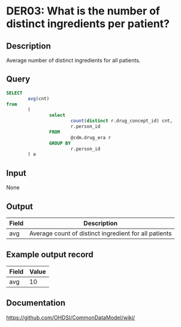 <!---
Group:drug era
Name:DER03 What is the number of distinct ingredients per patient?
Author:Patrick Ryan
CDM Version: 5.3
-->

# DER03: What is the number of distinct ingredients per patient?

## Description
Average number of distinct ingredients for all patients.

## Query
```sql
SELECT
        avg(cnt)
from
        (
                select
                        count(distinct r.drug_concept_id) cnt,
                        r.person_id
                FROM
                        @cdm.drug_era r
                GROUP BY
                        r.person_id
        ) a
```

## Input 

None

## Output

|  Field |  Description |
| --- | --- |
| avg |  Average count of distinct ingredient for all patients |

## Example output record

|  Field |  Value |
| --- | --- |
| avg |  10 |

## Documentation
https://github.com/OHDSI/CommonDataModel/wiki/
